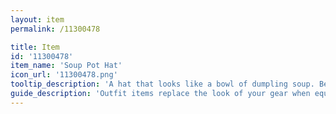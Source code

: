 ```yaml
---
layout: item
permalink: /11300478

title: Item
id: '11300478'
item_name: 'Soup Pot Hat'
icon_url: '11300478.png'
tooltip_description: 'A hat that looks like a bowl of dumpling soup. Be careful! The soup is still piping hot!'
guide_description: 'Outfit items replace the look of your gear when equipped.'
---
```

